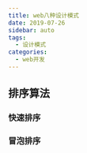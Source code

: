 ```yaml
---
title: web八种设计模式
date: 2019-07-26
sidebar: auto
tags:
  - 设计模式
categories:
  - web开发
---
```


## 排序算法

### 快速排序

### 冒泡排序
